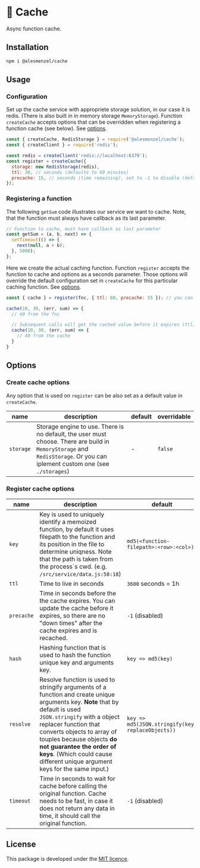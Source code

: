 # 🎲 Cache

Async function cache.

## Installation

```bash
npm i @alesmenzel/cache
```

## Usage

### Configuration

Set up the cache service with appropriete storage solution, in our case it is redis. (There is also built in in memory storage `MemoryStorage`). Function `createCache` accepts options that can be overridden when registering a function cache (see below). See [options](#options).

```js
const { createCache, RedisStorage } = require('@alesmenzel/cache');
const { createClient } = require('redis');

const redis = createClient('redis://localhost:6379');
const register = createCache({
  storage: new RedisStorage(redis),
  ttl: 30, // seconds (defaults to 60 minutes)
  precache: 15, // seconds (time remaining), set to -1 to disable (defaults to -1)
});
```

### Registering a function

The following `getSum` code illustrates our service we want to cache. Note, that the function must
always have callback as its last parameter.

```js
// Function to cache, must have callback as last parameter
const getSum = (a, b, next) => {
  setTimeout(() => {
    next(null, a + b);
  }, 5000);
};
```

Here we create the actual caching function. Function `register` accepts the function to cache and options as a seconds parameter. Those options will override the default configuration set in `createCache` for this particular caching function. See [options](#options).

```js
const { cache } = register(fnc, { ttl: 60, precache: 55 }); // you can also override the defaults

cache(10, 30, (err, sum) => {
  // 40 from the fnc

  // Subsequent calls will get the cached value before it expires (ttl)
  cache(10, 30, (err, sum) => {
    // 40 from the cache
  }
}

```

## Options

### Create cache options

Any option that is used on `register` can be also set as a default value in `createCache`.

| name      | description                                                                                                                                                                | default | overridable |
| --------- | -------------------------------------------------------------------------------------------------------------------------------------------------------------------------- | ------- | ----------- |
| `storage` | Storage engine to use. There is no default, the user must choose. There are build in `MemoryStorage` and `RedisStorage`. Or you can iplement custom one (see `./storages`) | -       | `false`     |

### Register cache options

| name       | description                                                                                                                                                                                                                                                                                                                                               | default                                           | overridable |
| ---------- | --------------------------------------------------------------------------------------------------------------------------------------------------------------------------------------------------------------------------------------------------------------------------------------------------------------------------------------------------------- | ------------------------------------------------- | ----------- |
| `key`      | Key is used to uniquely identify a memoized function, by default it uses filepath to the function and its position in the file to determine uniqness. Note that the path is taken from the process´s cwd. (e.g. `/src/service/data.js:58:18`)                                                                                                             | `md5(<function-filepath>:<row>:<col>)`            | `true`      |
| `ttl`      | Time to live in seconds                                                                                                                                                                                                                                                                                                                                   | `3600` seconds = 1h                               | `true`      |
| `precache` | Time in seconds before the the cache expires. You can update the cache before it expires, so there are no "down times" after the cache expires and is recached.                                                                                                                                                                                           | `-1` (disabled)                                   | `true`      |
| `hash`     | Hashing function that is used to hash the function unique key and arguments key.                                                                                                                                                                                                                                                                          | `key => md5(key)`                                 | `true`      |
| `resolve`  | Resolve function is used to stringify arguments of a function and create unique arguments key. **Note** that by default is used `JSON.stringify` with a object replacer function that converts objects to array of touples because objects **do not guarantee the order of keys**. (Which could cause different unique argument keys for the same input.) | `key => md5(JSON.stringify(key, replaceObjects))` | `true`      |
| `timeout`  | Time in seconds to wait for cache before calling the original function. Cache needs to be fast, in case it does not return any data in time, it should call the original function.                                                                                                                                                                        | `-1` (disabled)                                   | `true`      |

## License

This package is developed under the [MIT licence]('./LICENCE').
